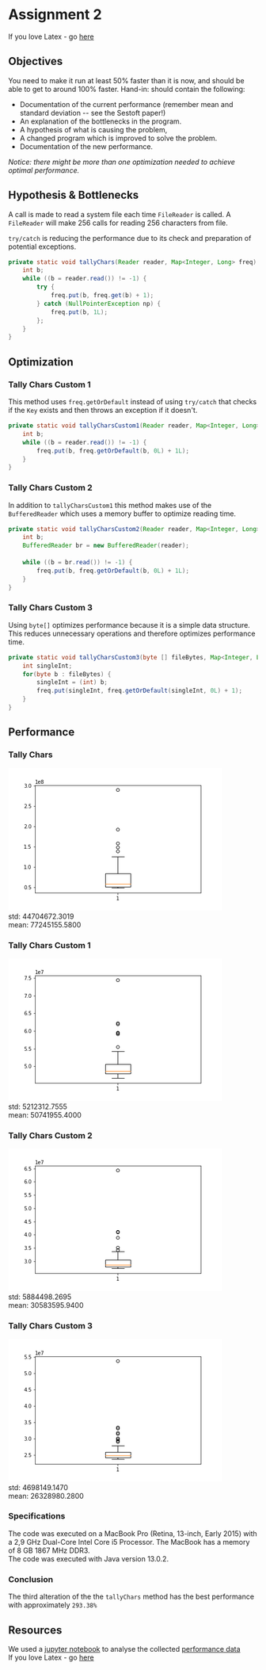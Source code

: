 # Assignment 2

If you love Latex - go [here](https://github.com/Soft20/UFO-Assignment-2/tree/main/src/latex)  

## Objectives

You need to make it run at least 50% faster than it is now, and should be able to get to around 100% faster.
Hand-in: should contain the following:

* Documentation of the current performance (remember mean and standard deviation -- see the Sestoft paper!)
* An explanation of the bottlenecks in the program.
* A hypothesis of what is causing the problem,
* A changed program which is improved to solve the problem.
* Documentation of the new performance.

_Notice: there might be more than one optimization needed to achieve optimal performance._

## Hypothesis & Bottlenecks

A call is made to read a system file each time `FileReader` is called. A `FileReader` will make 256 calls for reading 256 characters from file.

`try/catch` is reducing the performance due to its check and preparation of potential exceptions.

```java
private static void tallyChars(Reader reader, Map<Integer, Long> freq) throws IOException {
    int b;
    while ((b = reader.read()) != -1) {
        try {
            freq.put(b, freq.get(b) + 1);
        } catch (NullPointerException np) {
            freq.put(b, 1L);
        };
    }
}
```

## Optimization
### Tally Chars Custom 1

This method uses `freq.getOrDefault` instead of using `try/catch` that checks if the `Key` exists and then throws an exception if it doesn't.

```java
private static void tallyCharsCustom1(Reader reader, Map<Integer, Long> freq) throws IOException {
    int b;
    while ((b = reader.read()) != -1) {
        freq.put(b, freq.getOrDefault(b, 0L) + 1L);
    }
}
```

### Tally Chars Custom 2

In addition to `tallyCharsCustom1` this method makes use of the `BufferedReader` which uses a memory buffer to optimize reading time. 

```java
private static void tallyCharsCustom2(Reader reader, Map<Integer, Long> freq) throws IOException {
    int b;
    BufferedReader br = new BufferedReader(reader);

    while ((b = br.read()) != -1) {
        freq.put(b, freq.getOrDefault(b, 0L) + 1L);
    }
}
```

### Tally Chars Custom 3

Using `byte[]` optimizes performance because it is a simple data structure. This reduces unnecessary operations and therefore optimizes performance time.


```java
private static void tallyCharsCustom3(byte [] fileBytes, Map<Integer, Long> freq) throws IOException {
    int singleInt;
    for(byte b : fileBytes) {
        singleInt = (int) b;
        freq.put(singleInt, freq.getOrDefault(singleInt, 0L) + 1);
    }
}
```

## Performance

### Tally Chars
![img](src/analysis/Tally_Chars.png)  
std: 44704672.3019  
mean: 77245155.5800  

### Tally Chars Custom 1
![img](src/analysis/Tally_Chars_Custom_1.png)  
std: 5212312.7555  
mean: 50741955.4000  

### Tally Chars Custom 2
![img](src/analysis/Tally_Chars_Custom_2.png)  
std: 5884498.2695  
mean: 30583595.9400  

### Tally Chars Custom 3
![img](src/analysis/Tally_Chars_Custom_3.png)  
std: 4698149.1470  
mean: 26328980.2800  

### Specifications

The code was executed on a MacBook Pro (Retina, 13-inch, Early 2015) with a 2,9 GHz Dual-Core Intel Core i5 Processor. The MacBook has a memory of 8 GB 1867 MHz DDR3.  
The code was executed with Java version 13.0.2.

### Conclusion

The third alteration of the the `tallyChars` method has the best performance with approximately `293.38%`

## Resources

We used a [jupyter notebook](src/analysis/notebook.ipynb) to analyse the collected [performance data](src/analysis/observations.csv)   
If you love Latex - go [here](https://github.com/Soft20/UFO-Assignment-2/tree/main/src/latex)
